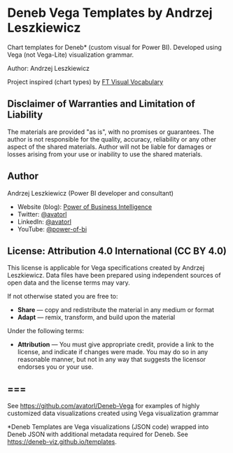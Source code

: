 # Deneb Vega Templates by Andrzej Leszkiewicz

Chart templates for Deneb* (custom visual for Power BI). Developed using Vega (not Vega-Lite) visualization grammar.

Author: Andrzej Leszkiewicz

Project inspired (chart types) by [FT Visual Vocabulary](https://ft.com/vocabulary)

## Disclaimer of Warranties and Limitation of Liability

The materials are provided "as is", with no promises or guarantees. The author is not responsible for the quality, accuracy, reliability or any other aspect of the shared materials. Author will not be liable for damages or losses arising from your use or inability to use the shared materials.

## Author
Andrzej Leszkiewicz (Power BI developer and consultant)
- Website (blog): [Power of Business Intelligence](https://powerofbi.org/)
- Twitter: [@avatorl](https://twitter.com/avatorl)
- LinkedIn: [@avatorl](https://www.linkedin.com/in/avatorl/)
- YouTube: [@power-of-bi](https://www.youtube.com/@power-of-bi)

## License: Attribution 4.0 International (CC BY 4.0)

This license is applicable for Vega specifications created by Andrzej Leszkiewicz.
Data files have been prepared using independent sources of open data and the license terms may vary.

If not otherwise stated you are free to:
- **Share** — copy and redistribute the material in any medium or format
- **Adapt** — remix, transform, and build upon the material

Under the following terms:
- **Attribution** — You must give appropriate credit, provide a link to the license, and indicate if changes were made. You may do so in any reasonable manner, but not in any way that suggests the licensor endorses you or your use.

## ===

See https://github.com/avatorl/Deneb-Vega for examples of highly customized data visualizations created using Vega visualization grammar

*Deneb Templates are Vega visualizations (JSON code) wrapped into Deneb JSON with additional metadata required for Deneb. See https://deneb-viz.github.io/templates.
